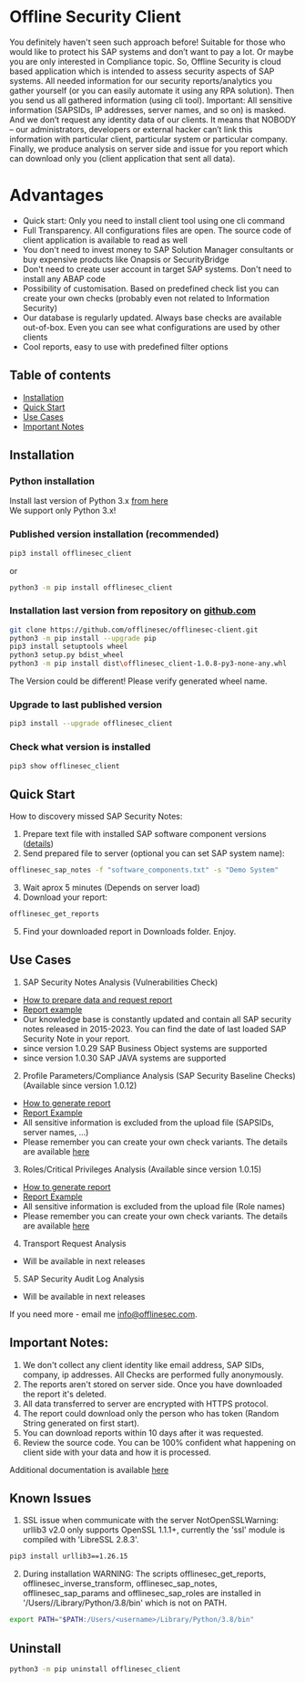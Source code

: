 # Offline Security Client
You definitely haven't seen such approach before! Suitable for those who would like to protect his SAP systems and don’t want to pay a lot. Or maybe you are only interested in Compliance topic.
So, Offline Security is cloud based application which is intended to assess security aspects of SAP systems. All needed information for our security reports/analytics you gather yourself (or you can easily automate it using any RPA solution). Then you send us all gathered information (using cli tool). Important: All sensitive information (SAPSIDs, IP addresses, server names, and so on) is masked. And we don’t request any identity data of our clients.  It means that NOBODY – our administrators, developers or external hacker can’t link this information with particular client, particular system or particular company.
Finally, we produce analysis on server side and issue for you report which can download only you (client application that sent all data).   

# Advantages

* Quick start: Only you need to install client tool using one cli command
* Full Transparency. All configurations files are open. The source code of client application is available to read as well
* You don't need to invest money to SAP Solution Manager consultants or buy expensive products like Onapsis or SecurityBridge
* Don't need to create user account in target SAP systems. Don't need to install any ABAP code
* Possibility of customisation. Based on predefined check list you can create your own checks (probably even not related to Information Security)
* Our database is regularly updated. Always base checks are available out-of-box. Even you can see what configurations are used by other clients
* Cool reports, easy to use with predefined filter options 

## Table of contents

* [Installation](#installation)
* [Quick Start](#quick-start)
* [Use Cases](#use-cases)
* [Important Notes](#important-notes)

## Installation

### Python installation
Install last version of Python 3.x [from here](https://www.python.org/downloads/)<br />
We support only Python 3.x!

### Published version installation (recommended)
```sh
pip3 install offlinesec_client
```
or
```sh
python3 -m pip install offlinesec_client
```

### Installation last version from repository on [github.com](https://github.com/offlinesec/offlinesec-client)
```sh
git clone https://github.com/offlinesec/offlinesec-client.git
python3 -m pip install --upgrade pip
pip3 install setuptools wheel
python3 setup.py bdist_wheel
python3 -m pip install dist\offlinesec_client-1.0.8-py3-none-any.whl
```
The Version could be different! Please verify generated wheel name. 

### Upgrade to last published version
```sh
pip3 install --upgrade offlinesec_client
```

### Check what version is installed
```sh
pip3 show offlinesec_client
```

## Quick Start

How to discovery missed SAP Security Notes:
1. Prepare text file with installed SAP software component versions ([details](./docs/how_to_prepare_sap_softs.md))
2. Send prepared file to server (optional you can set SAP system name):
```sh
offlinesec_sap_notes -f "software_components.txt" -s "Demo System"
```
3. Wait aprox 5 minutes (Depends on server load)
4. Download your report:
```sh
offlinesec_get_reports
```
5. Find your downloaded report in Downloads folder. Enjoy.

## Use Cases
1. SAP Security Notes Analysis (Vulnerabilities Check)
* [How to prepare data and request report](./docs/how_to_prepare_sap_softs.md)
* [Report example](./docs/sap_security_notes_report.md)
* Our knowledge base is constantly updated and contain all SAP security notes released in 2015-2023. You can find the date of last loaded SAP Security Note in your report.
* since version 1.0.29 SAP Business Object systems are supported
* since version 1.0.30 SAP JAVA systems are supported

2. Profile Parameters/Compliance Analysis (SAP Security Baseline Checks)
   (Available since version 1.0.12)
* [How to generate report](./docs/how_to_prepare_sap_params.md)
* [Report Example](./docs/sap_params_report.md)
* All sensitive information is excluded from the upload file (SAPSIDs, server names, ...)
* Please remember you can create your own check variants. The details are available [here](https://github.com/offlinesec/offlinesec-knowledgebase)

3. Roles/Critical Privileges Analysis (Available since version 1.0.15)
* [How to generate report](./docs/how_to_prepare_sap_roles.md)
* [Report Example](./docs/sap_roles_report.md)
* All sensitive information is excluded from the upload file (Role names)
* Please remember you can create your own check variants. The details are available [here](https://github.com/offlinesec/offlinesec-knowledgebase)

4. Transport Request Analysis
* Will be available in next releases

5. SAP Security Audit Log Analysis
* Will be available in next releases

If you need more  - email me info@offlinesec.com.

## Important Notes:
1. We don't collect any client identity like email address, SAP SIDs, company, ip addresses. All Checks are performed fully anonymously.
2. The reports aren't stored on server side. Once you have downloaded the report it's deleted.
3. All data transferred to server are encrypted with HTTPS protocol. 
4. The report could download only the person who has token (Random String generated on first start).
5. You can download reports within 10 days after it was requested.
6. Review the source code. You can be 100% confident what happening on client side with your data and how it is processed.

Additional documentation is available [here](./docs/README.md)

## Known Issues
1. SSL issue when communicate with the server
NotOpenSSLWarning: urllib3 v2.0 only supports OpenSSL 1.1.1+, currently the 'ssl' module is compiled with 'LibreSSL 2.8.3'.

```sh
pip3 install urllib3==1.26.15
```

2. During installation
WARNING: The scripts offlinesec_get_reports, offlinesec_inverse_transform, offlinesec_sap_notes, offlinesec_sap_params and offlinesec_sap_roles are installed in '/Users/<username>/Library/Python/3.8/bin' which is not on PATH.

```sh
export PATH="$PATH:/Users/<username>/Library/Python/3.8/bin"
```

## Uninstall
```sh
python3 -m pip uninstall offlinesec_client
```